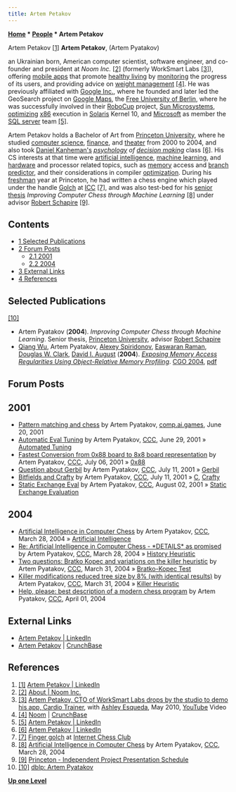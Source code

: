 ```yaml
---
title: Artem Petakov
---
```

**[Home](Home "Home") * [People](People "People") * Artem Petakov**

[](https://www.linkedin.com/pub/artem-petakov/b/a62/745) Artem Petakov <a id="cite-note-1" href="#cite-ref-1">[1]</a>
**Artem Petakov**, (Artem Pyatakov)

an Ukrainian born, American computer scientist, software engineer, and co-founder and president at *Noom Inc.* <a id="cite-note-2" href="#cite-ref-2">[2]</a> (formerly WorkSmart Labs <a id="cite-note-3" href="#cite-ref-3">[3]</a>), offering [mobile apps](https://en.wikipedia.org/wiki/Mobile_app) that promote [healthy living](https://en.wikipedia.org/wiki/Health) by [monitoring](https://en.wikipedia.org/wiki/MHealth) the progress of its users, and providing advice on [weight management](https://en.wikipedia.org/wiki/Weight_management) <a id="cite-note-4" href="#cite-ref-4">[4]</a>. He was previously affiliated with [Google Inc.](index.php?title=Google&action=edit&redlink=1 "Google (page does not exist)"), where he founded and later led the GeoSearch project on [Google Maps](https://en.wikipedia.org/wiki/Google_Maps), the [Free University of Berlin](Free_University_of_Berlin "Free University of Berlin"), where he was successfully involved in their [RoboCup](https://en.wikipedia.org/wiki/RoboCup) project, [Sun Microsystems](index.php?title=Sun_Microsystems&action=edit&redlink=1 "Sun Microsystems (page does not exist)"), [optimizing](Optimization "Optimization") [x86](X86 "X86") execution in [Solaris](https://en.wikipedia.org/wiki/Solaris_%28operating_system%29) Kernel 10, and [Microsoft](Microsoft "Microsoft") as member the [SQL server](https://en.wikipedia.org/wiki/Microsoft_SQL_Server) team <a id="cite-note-5" href="#cite-ref-5">[5]</a>.

Artem Petakov holds a Bachelor of Art from [Princeton University](https://en.wikipedia.org/wiki/Princeton_University), where he studied [computer science](https://en.wikipedia.org/wiki/Computer_science), [finance](https://en.wikipedia.org/wiki/Finance), and [theater](https://en.wikipedia.org/wiki/Theatre) from 2000 to 2004, and also took [Daniel Kanheman's](https://en.wikipedia.org/wiki/Daniel_Kahneman) *[psychology](index.php?title=Psychology&action=edit&redlink=1 "Psychology (page does not exist)") of [decision making](https://en.wikipedia.org/wiki/Decision-making)* class <a id="cite-note-6" href="#cite-ref-6">[6]</a>. His CS interests at that time were [artificial intelligence](Artificial_Intelligence "Artificial Intelligence"), [machine learning](Learning "Learning"), and [hardware](Hardware "Hardware") and processor related topics, such as [memory](Memory "Memory") access and [branch predictor](https://en.wikipedia.org/wiki/Branch_predictor), and their considerations in compiler [optimization](Optimization "Optimization"). During his [freshman](https://en.wikipedia.org/wiki/Freshman) year at Princeton, he had written a chess engine which played under the handle [Golch](Golch "Golch") at [ICC](index.php?title=Internet_Chess_Club&action=edit&redlink=1 "Internet Chess Club (page does not exist)") <a id="cite-note-7" href="#cite-ref-7">[7]</a>, and was also test-bed for his [senior thesis](https://en.wikipedia.org/wiki/Thesis#United_States) *Improving Computer Chess through Machine Learning* <a id="cite-note-8" href="#cite-ref-8">[8]</a> under advisor [Robert Schapire](Robert_Schapire "Robert Schapire") <a id="cite-note-9" href="#cite-ref-9">[9]</a>.

## Contents

- [1 Selected Publications](#selected-publications)
- [2 Forum Posts](#forum-posts)
  - [2.1 2001](#2001)
  - [2.2 2004](#2004)
- [3 External Links](#external-links)
- [4 References](#references)

## Selected Publications

<a id="cite-note-10" href="#cite-ref-10">[10]</a>

- Artem Pyatakov (**2004**). *Improving Computer Chess through Machine Learning*. Senior thesis, [Princeton University](https://en.wikipedia.org/wiki/Princeton_University), advisor [Robert Schapire](Robert_Schapire "Robert Schapire")
- [Qiang Wu](Mathematician#QWu "Mathematician"), Artem Pyatakov, [Alexey Spiridonov](Mathematician#ASpiridonov "Mathematician"), [Easwaran Raman](http://liberty.princeton.edu/Publications/index.php?setselect=eraman), [Douglas W. Clark](Mathematician#DWClark "Mathematician"), [David I. August](Mathematician#DIAugust "Mathematician") (**2004**). *[Exposing Memory Access Regularities Using Object-Relative Memory Profiling](https://dl.acm.org/citation.cfm?id=977677)*. [CGO 2004](http://dblp.uni-trier.de/db/conf/cgo/cgo2004.html#WuPSRCA04), [pdf](http://www.cs.princeton.edu/~jqwu/orp_paper.pdf)

## Forum Posts

## 2001

- [Pattern matching and chess](https://groups.google.com/d/msg/comp.ai.games/8HrM4ffGDsU/R2T0PIauZnMJ) by Artem Pyatakov, [comp.ai.games](https://groups.google.com/forum/#!forum/comp.ai.games), June 20, 2001
- [Automatic Eval Tuning](https://www.stmintz.com/ccc/index.php?id=177538) by Artem Pyatakov, [CCC](CCC "CCC"), June 29, 2001 » [Automated Tuning](Automated_Tuning "Automated Tuning")
- [Fastest Conversion from 0x88 board to 8x8 board representation](https://www.stmintz.com/ccc/index.php?id=178465) by Artem Pyatakov, [CCC](CCC "CCC"), July 06, 2001 » [0x88](0x88 "0x88")
- [Question about Gerbil](https://www.stmintz.com/ccc/index.php?id=179247) by Artem Pyatakov, [CCC](CCC "CCC"), July 11, 2001 » [Gerbil](Gerbil "Gerbil")
- [Bitfields and Crafty](https://www.stmintz.com/ccc/index.php?id=179328) by Artem Pyatakov, [CCC](CCC "CCC"), July 11, 2001 » [C](C "C"), [Crafty](Crafty "Crafty")
- [Static Exchange Eval](https://www.stmintz.com/ccc/index.php?id=178979) by Artem Pyatakov, [CCC](CCC "CCC"), August 02, 2001 » [Static Exchange Evaluation](Static_Exchange_Evaluation "Static Exchange Evaluation")

## 2004

- [Artificial Intelligence in Computer Chess](https://www.stmintz.com/ccc/index.php?id=357095) by Artem Pyatakov, [CCC](CCC "CCC"), March 28, 2004 » [Artificial Intelligence](Artificial_Intelligence "Artificial Intelligence")
- [Re: Artificial Intelligence in Computer Chess - \*DETAILS\* as promised](https://www.stmintz.com/ccc/index.php?id=357112) by Artem Pyatakov, [CCC](CCC "CCC"), March 28, 2004 » [History Heuristic](History_Heuristic "History Heuristic")
- [Two questions: Bratko Kopec and variations on the killer heuristic](https://www.stmintz.com/ccc/index.php?id=357334) by Artem Pyatakov, [CCC](CCC "CCC"), March 31, 2004 » [Bratko-Kopec Test](Bratko-Kopec_Test "Bratko-Kopec Test")
- [Killer modifications reduced tree size by 8% (with identical results)](https://www.stmintz.com/ccc/index.php?id=357640) by Artem Pyatakov, [CCC](CCC "CCC"), March 31, 2004 » [Killer Heuristic](Killer_Heuristic "Killer Heuristic")
- [Help, please: best description of a modern chess program](https://www.stmintz.com/ccc/index.php?id=357822) by Artem Pyatakov, [CCC](CCC "CCC"), April 01, 2004

## External Links

- [Artem Petakov | LinkedIn](https://www.linkedin.com/pub/artem-petakov/b/a62/745)
- [Artem Petakov](https://www.crunchbase.com/person/artem-petakov) | [CrunchBase](https://en.wikipedia.org/wiki/TechCrunch#CrunchBase)

## References

1. <a id="cite-ref-1" href="#cite-note-1">[1]</a> [Artem Petakov | LinkedIn](https://www.linkedin.com/pub/artem-petakov/b/a62/745)
1. <a id="cite-ref-2" href="#cite-note-2">[2]</a> [About | Noom Inc.](https://us.noom.com/about/)
1. <a id="cite-ref-3" href="#cite-note-3">[3]</a> [Artem Petakov, CTO of WorkSmart Labs drops by the studio to demo his app, Cardio Trainer](https://www.youtube.com/watch?v=TfE_hBVlEFM), with [Ashley Esqueda](https://plus.google.com/+AshleyEsqueda/about), May 2010, [YouTube](https://en.wikipedia.org/wiki/YouTube) Video
1. <a id="cite-ref-4" href="#cite-note-4">[4]</a> [Noom](https://www.crunchbase.com/organization/noom) | [CrunchBase](https://en.wikipedia.org/wiki/TechCrunch#CrunchBase)
1. <a id="cite-ref-5" href="#cite-note-5">[5]</a> [Artem Petakov | LinkedIn](https://www.linkedin.com/pub/artem-petakov/b/a62/745)
1. <a id="cite-ref-6" href="#cite-note-6">[6]</a> [Artem Petakov | LinkedIn](https://www.linkedin.com/pub/artem-petakov/b/a62/745)
1. <a id="cite-ref-7" href="#cite-note-7">[7]</a> [Finger golch](http://www6.chessclub.com/finger/golch) at [Internet Chess Club](index.php?title=Internet_Chess_Club&action=edit&redlink=1 "Internet Chess Club (page does not exist)")
1. <a id="cite-ref-8" href="#cite-note-8">[8]</a> [Artificial Intelligence in Computer Chess](https://www.stmintz.com/ccc/index.php?id=357095) by Artem Pyatakov, [CCC](CCC "CCC"), March 28, 2004
1. <a id="cite-ref-9" href="#cite-note-9">[9]</a> [Princeton - Independent Project Presentation Schedule](http://www.cs.princeton.edu/~rywang/03fIND/iw_sched.html)
1. <a id="cite-ref-10" href="#cite-note-10">[10]</a> [dblp: Artem Pyatakov](https://dblp.uni-trier.de/pers/hd/p/Pyatakov:Artem)

**[Up one Level](People "People")**


